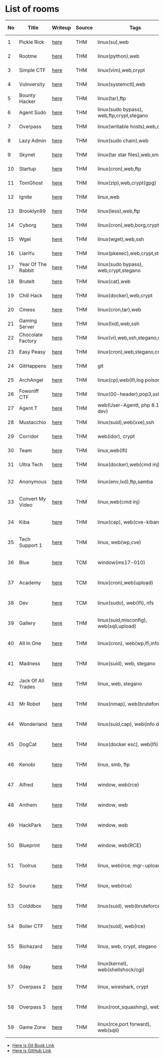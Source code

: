 # List of rooms

| No  | Title              | Writeup                                  | Source | Tags                                      | Difficulty | Date Finished  |
| --- | ------------------ | ---------------------------------------- | ------ | ----------------------------------------- | ---------- | -------------- |
| 1   | Pickle Rick        | [here](TryHackMe/pickle\_rick/)          | THM    | linux(su),web                             | easy       | March 2, 2023  |
| 2   | Rootme             | [here](TryHackMe/rootme/)                | THM    | linux(python),web                         | easy       | March 2, 2023  |
| 3   | Simple CTF         | [here](TryHackMe/simple\_ctf/)           | THM    | linux(vim),web,crypt                      | easy       | March 2, 2023  |
| 4   | Vulnversity        | [here](TryHackMe/vulnversity/)           | THM    | linux(systemctl),web                      | easy       | March 2, 2023  |
| 5   | Bounty Hacker      | [here](TryHackMe/bountyhacker/)          | THM    | linux(tar),ftp                            | easy       | March 2, 2023  |
| 6   | Agent Sudo         | [here](TryHackMe/agentsudo/)             | THM    | linux(sudo bypass), web,ftp,crypt,stegano | easy       | March 2, 2023  |
| 7   | Overpass           | [here](TryHackMe/overpass/)              | THM    | linux(writable hosts),web,crypt           | easy       | March 2, 2023  |
| 8   | Lazy Admin         | [here](TryHackMe/lazyadmin/)             | THM    | linux(sudo chain),web                     | easy       | March 3, 2023  |
| 9   | Skynet             | [here](TryHackMe/skynet/)                | THM    | linux(tar star files),web,smb             | easy       | March 3, 2023  |
| 10  | Startup            | [here](TryHackMe/startup/)               | THM    | linux(cron),web,ftp                       | easy       | March 3, 2023  |
| 11  | TomGhost           | [here](TryHackMe/tomghost/)              | THM    | linux(zip),web,crypt(gpg)                 | easy       | March 4, 2023  |
| 12  | Ignite             | [here](TryHackMe/ignite/)                | THM    | linux,web                                 | easy       | March 4, 2023  |
| 13  | Brooklyn99         | [here](TryHackMe/brooklyn99/)            | THM    | linux(less),web,ftp                       | easy       | March 4, 2023  |
| 14  | Cyborg             | [here](TryHackMe/cyborg/)                | THM    | linux(cron),web,borg,crypt                | easy       | March 4, 2023  |
| 15  | Wgel               | [here](TryHackMe/wgel/)                  | THM    | linux(wget),web,ssh                       | easy       | March 4, 2023  |
| 16  | LianYu             | [here](TryHackMe/lian\_yu/)              | THM    | linux(pkexec),web,crypt,stegano           | easy       | March 5, 2023  |
| 17  | Year Of The Rabbit | [here](TryHackMe/year\_of\_the\_rabbit/) | THM    | linux(sudo bypass), web,crypt,stegano     | easy       | March 5, 2023  |
| 18  | BruteIt            | [here](TryHackMe/bruteit/)               | THM    | linux(cat),web                            | easy       | March 6, 2023  |
| 19  | Chill Hack         | [here](TryHackMe/chill\_hack/)           | THM    | linux(docker),web,crypt                   | easy       | March 6, 2023  |
| 20  | Cmess              | [here](TryHackMe/cmess/)                 | THM    | linux(cron,tar),web                       | medium     | March 6, 2023  |
| 21  | Gaming Server      | [here](TryHackMe/gaming\_server/)        | THM    | linux(lxd),web,ssh                        | easy       | March 7, 2023  |
| 22  | Chocolate Factory  | [here](TryHackMe/chocolate\_factory/)    | THM    | linux(vi),web,ssh,stegano,crypt           | easy       | March 7, 2023  |
| 23  | Easy Peasy         | [here](TryHackMe/easy\_peasy/)           | THM    | linux(cron),web,stegano,crypt             | easy       | March 7, 2023  |
| 24  | GitHappens         | [here](TryHackMe/githappens/)            | THM    | git                                       | easy       | March 7, 2023  |
| 25  | ArchAngel          | [here](TryHackMe/archangel/)             | THM    | linux(cp),web(lfi,log poison)             | easy       | March 7, 2023  |
| 26  | Fowsniff CTF       | [here](TryHackMe/fowsniff/)              | THM    | linux(00-header),pop3,ssh                 | easy       | March 8, 2023  |
| 27  | Agent T            | [here](TryHackMe/agentT/)                | THM    | web(User-Agentt, php 8.1.0-dev)           | easy       | March 8, 2023  |
| 28  | Mustacchio         | [here](TryHackMe/mustacchio/)            | THM    | linux(suid),web(xxe),ssh                  | easy       | March 8, 2023  |
| 29  | Corridor           | [here](TryHackMe/corridor/)              | THM    | web(idor), crypt                          | easy       | March 8, 2023  |
| 30  | Team               | [here](TryHackMe/team/)                  | THM    | linux,web(lfi)                            | easy       | March 9, 2023  |
| 31  | Ultra Tech         | [here](TryHackMe/ultra\_tech/)           | THM    | linux(docker),web(cmd inj)                | medium     | March 9, 2023  |
| 32  | Anonymous          | [here](TryHackMe/anonymous/)             | THM    | linux(env,lxd),ftp,samba                  | medium     | March 10, 2023 |
| 33  | Convert My Video   | [here](TryHackMe/convert\_my\_video/)    | THM    | linux,web(cmd inj)                        | medium     | March 10, 2023 |
| 34  | Kiba               | [here](TryHackMe/kiba/)                  | THM    | linux(cap), web(cve-kibana)               | easy       | March 11, 2023 |
| 35  | Tech Support 1     | [here](TryHackMe/tech\_support1/)        | THM    | linux, web(wp,cve)                        | easy       | March 11, 2023 |
| 36  | Blue               | [here](LocalVM/blue/)                    | TCM    | window(ms17-010)                          | easy       | March 12, 2023 |
| 37  | Academy            | [here](LocalVM/academy/)                 | TCM    | linux(cron),web(upload)                   | easy       | March 12, 2023 |
| 38  | Dev                | [here](LocalVM/dev/)                     | TCM    | linux(sudo), web(lfi), nfs                | easy       | March 12, 2023 |
| 39  | Gallery            | [here](TryHackMe/gallery/)               | THM    | linux(suid,misconfig), web(sqli,upload)   | easy       | March 13, 2023 |
| 40  | All In One         | [here](TryHackMe/all_in_one/)            | THM    | linux(cron), web(wp,lfi,info dis)         | easy       | March 13, 2023 |
| 41  | Madness            | [here](TryHackMe/madness/)               | THM    | linux(suid), web, stegano                 | easy       | March 13, 2023 |
| 42  | Jack Of All Trades | [here](TryHackMe/jack_of_all_trades/)    | THM    | linux, web, stegano                       | easy       | March 14, 2023 |
| 43  | Mr Robot           | [here](TryHackMe/mr_robot/)              | THM    | linux(nmap), web(bruteforce)              | medium     | March 15, 2023 |
| 44  | Wonderland         | [here](TryHackMe/wonderland/)            | THM    | linux(suid,cap), web(info dis)            | medium     | March 15, 2023 |
| 45  | DogCat             | [here](TryHackMe/dogcat/)                | THM    | linux(docker esc), web(lfi)               | medium     | March 16, 2023 |
| 46  | Kenobi             | [here](TryHackMe/kenobi/)                | THM    | linux, smb, ftp                           | easy       | March 17, 2023 |
| 47  | Alfred             | [here](TryHackMe/alfred/)                | THM    | window, web(rce)                          | easy       | March 17, 2023 |
| 48  | Anthem             | [here](TryHackMe/anthem/)                | THM    | window, web                               | easy       | March 18, 2023 |
| 49  | HackPark           | [here](TryHackMe/hackpark/)              | THM    | window, web                               | medium     | March 19, 2023 |
| 50  | Blueprint          | [here](TryHackMe/blueprint/)             | THM    | window, web(RCE)                          | easy       | March 19, 2023 |
| 51  | Toolrus            | [here](TryHackMe/toolsrus/)              | THM    | linux, web(rce, mgr-upload)               | easy       | March 19, 2023 |
| 52  | Source             | [here](TryHackMe/source/)                | THM    | linux, web(rce)                           | easy       | March 19, 2023 |
| 53  | Colddbox           | [here](TryHackMe/ColddBox/)              | THM    | linux(suid), web(bruteforce)              | easy       | March 19, 2023 |
| 54  | Boiler CTF         | [here](TryHackMe/boiler_ctf/)            | THM    | linux(suid), web(rce)                     | medium     | March 21, 2023 |
| 55  | Biohazard          | [here](TryHackMe/biohazard/)             | THM    | linux, web, crypt, stegano                | medium     | March 22, 2023 |
| 56  | 0day               | [here](TryHackMe/0day/)                  | THM    | linux(kernel), web(shellshock/cgi)        | medium     | March 22, 2023 |
| 57  | Overpass 2         | [here](TryHackMe/overpass2/)             | THM    | linux, wireshark, crypt                   | easy       | March 22, 2023 |
| 58  | Overpass 3         | [here](TryHackMe/overpass3/)             | THM    | linux(root_squashing), web, ftp           | medium     | March 22, 2023 |
| 59  | Game Zone          | [here](TryHackMe/game_zone/)             | THM    | linux(rce,port forward), web(sqli)        | easy       | March 22, 2023 |


- [Here is Git Book Link](https://singha-notes.gitbook.io/ctf-challenges/)
- [Here is GitHub Link](https://github.com/whoami-singha/ctf_challenges)

